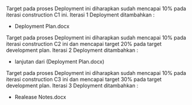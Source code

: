 Target pada proses Deployment  ini diharapkan sudah mencapai 10% pada iterasi construction C1 ini. Iterasi 1 Deployment  ditambahkan :
- Deployment Plan.docx

Target pada proses Deployment ini diharapkan sudah mencapai 10% pada iterasi construction C2 ini dan mencapai target 20% pada target development plan. Iterasi 2 Deployment ditambahkan :
- lanjutan dari (Deployment Plan.docx)

Target pada proses Deployment ini diharapkan sudah mencapai 10% pada iterasi construction C3 ini dan mencapai target 30% pada target development plan. Iterasi 3 Deployment ditambahkan :
- Realease Notes.docx